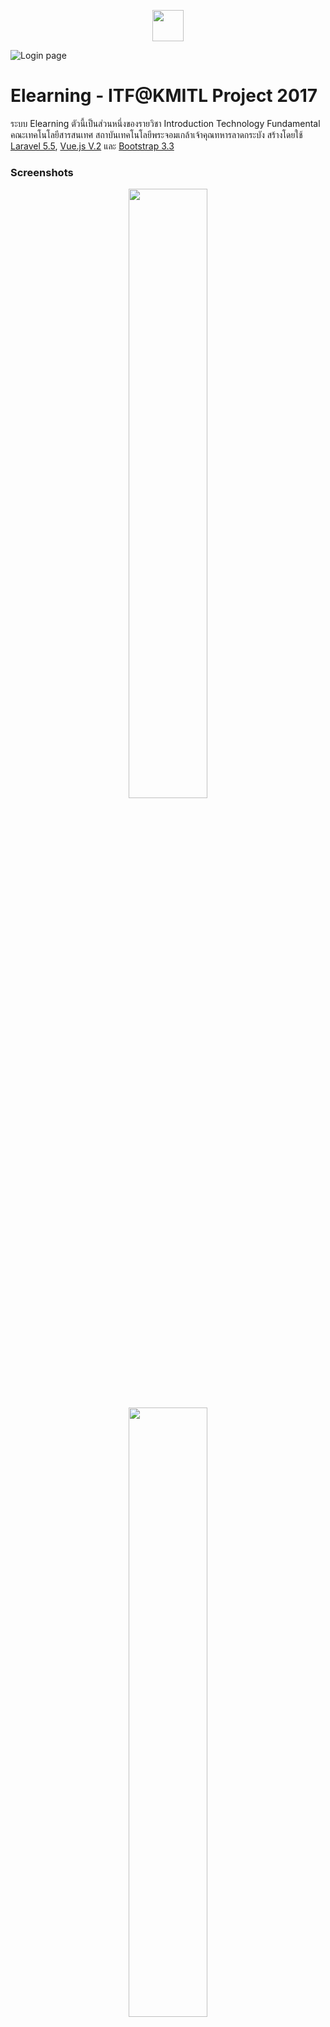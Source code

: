 <p align="center">
<img src="https://i.imgur.com/eza693Z.png" height="50px">
</p>

![Login page](https://i.imgur.com/Y2GwUip.png)

# Elearning - ITF@KMITL Project 2017

ระบบ Elearning ตัวนี้เป็นส่วนหนึ่งของรายวิชา Introduction Technology Fundamental คณะเทคโนโลยีสารสนเทศ สถาบันเทคโนโลยีพระจอมเกล้าเจ้าคุณทหารลาดกระบัง สร้างโดยใช้ [Laravel 5.5](https://laravel.com), [Vue.js V.2](vuejs.org) และ [Bootstrap 3.3](https://getbootstrap.com/docs/3.3)

### Screenshots

<p align="center">
<img src="https://i.imgur.com/Ly4sW5o.png" width="50%">
<img src="https://i.imgur.com/TMCGLQd.png" width="50%">
</p>

### ความต้องการของระบบ

- PHP 7.0 และ MySql 5.0
- [Composer](https://getcomposer.org/)

### ::: การติดตั้ง :::

ทำการ clone project

```bash
git clone https://github.com/Phongsathron/elearning.git
```

ติดตั้ง Composer [Instruction Link](https://getcomposer.org/download/)

```php
php -r "copy('https://getcomposer.org/installer', 'composer-setup.php');"
php -r "if (hash_file('SHA384', 'composer-setup.php') === '544e09ee996cdf60ece3804abc52599c22b1f40f4323403c44d44fdfdd586475ca9813a858088ffbc1f233e9b180f061') { echo 'Installer verified'; } else { echo 'Installer corrupt'; unlink('composer-setup.php'); } echo PHP_EOL;"
php composer-setup.php
php -r "unlink('composer-setup.php');"
```

ติดตั้ง Node.js [Instruction Link](https://nodejs.org/en/)

ทำการลง library ของ laravel

```bash
composer install
npm install
```

แก้ไขไฟล์ .env-example ไปเป็น .env และทำการตั้งค่าเพื่อเชื่อมต่อ database

ทำการ Migrate Database

```bash
php artisan migrate
```

ตั้งค่า Passport

```bash
php artisan passport:install
```

แก้ไข .config.example.js เป็น .config.js และนำ key ของ client_id 2 มาใส่ที่ client_secret

รัน npm

```bash
npm run production
```

จำลอง server โดย artisan

```bash
php artisan serv
```

## Demo

Here is a working live demo : http://52.77.253.20/

## Team

[![Phonsathorn ](https://avatars2.githubusercontent.com/u/26630756?s=460&v=4)](https://github.com/Phongsathron)

## [License]

MIT © [Phongsathron ](https://github.com/Phongsathron)
